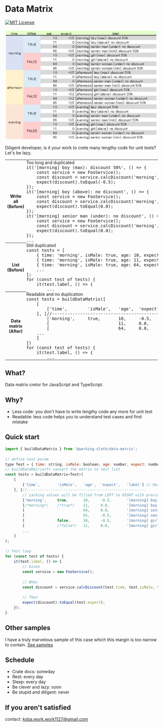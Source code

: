# Data Matrix

[![MIT License](http://img.shields.io/badge/license-MIT-blue.svg?style=flat)](LICENSE)

![DataMatrix](samples/1.quick-start/data-matrix.png)

Diligent developer, is it your work to crete many lengthy code for unit tests?
Let's be lazy.
<table>
    <tr>
        <th>Write all<br>(Before)</th>
        <td style="padding: 0">
            <div>
                Too long and duplicated
<pre style="margin: 0">
it('[morning] boy (max): discount 50%', () => {
    const service = new FooService();
    const discount = service.calcDiscount('morning', true, 10);
    expect(discount).toEqual(-0.5);
});
it('[morning] boy (above): no discount', () => {
    const service = new FooService();
    const discount = service.calcDiscount('morning', true, 11);
    expect(discount).toEqual(0.0);
});
it('[morning] senior man (under): no discount', () => {
    const service = new FooService();
    const discount = service.calcDiscount('morning', true, 64);
    expect(discount).toEqual(0.0);
});
...
</pre>
</div>
        </td>
    </tr>
    <tr>
        <th>List<br>(Before)</th>
        <td style="padding: 0">
            <div>
                Still duplicated
<pre style="margin: 0">
const tests = [
    { time: 'morning', isMale: true, age: 10, expect: -0.5, label: '[morning] boy ...' },
    { time: 'morning', isMale: true, age: 11, expect: 0.0, label: '[morning] boy ...' },
    { time: 'morning', isMale: true, age: 64, expect: 0.0, label: '[morning] senior ...' },
    ...
];
for (const test of tests) {
    it(test.label, () => {
        ...
</pre>
            </div>
        </td>
    </tr>
    <tr>
        <th>Data matrix<br>(After)</th>
        <td style="padding: 0">
            <div>
                Readable and no duplication
<pre style="margin: 0">
const tests = buildDataMatrix([
    [
        ['time',        'isMale',   'age',  'expect',   'label']
    ], [//-------------------------------------------------------
        ['morning',     true,       10,     -0.5,       '[morning] boy ...'],
        [                           11,     0.0,        '[morning] boy ...'],
        [                           64,     0.0,        '[morning] senior ...'],
    ...
    ]
])
for (const test of tests) {
    it(test.label, () => {
        ...
</pre>
            </div>
        </td>
    </tr>
</table>

## What? 
 Data matrix cretor for JavaScript and TypeScript.

## Why? 
- Less code: you don't have to write lengthy code any more for unit test
- Readable: less code helps you to understand test cases and find mistake

## Quick start
```js
import { buildDataMatrix } from '@working-sloth/data-matrix';

// define test param
type Test = { time: string, isMale: boolean; age: number, expect: number, label: string };
// buildDataMatrix<T> convert the matrix to test list
const tests = buildDataMatrix<Test>(
    [
        ['time',        'isMale',   'age',  'expect',   'label'] // Header
    ], [//-------------------------------------------------------
        // Lacking values will be filled from LEFT to RIGHT with previous value
        ['morning',     true,       10,     -0.5,       '[morning] boy (max): discount 50%'],
        [/*morning*/    /*true*/    11,     0.0,        '[morning] boy (above): no discount'],
        [                           64,     0.0,        '[morning] senior man (under): no discount'],
        [                           65,     -0.5,       '[morning] senior man (min): discount 50%'],
        [               false,      10,     -0.5,       '[morning] girl (max): discount 50%'],
        [               /*false*/   11,     0.0,        '[morning] girl (above): no discount'],
        ...
    ]
);

// Test loop
for (const test of tests) {
    it(test.label, () => {
        // Given
        const service = new FooService();

        // When
        const discount = service.calcDiscount(test.time, test.isMale, test.age);

        // Then
        expect(discount).toEqual(test.expect);
    });
}
```

## Other samples
 I have a truly marvelous sample of this case which this margin is too narrow to contain.
 [See samples](samples)

## Schedule
- Crate docs: someday
- Rest: every day
- Sleep: every day
- Be clever and lazy: soon
- Be stupid and diligent: never


## If you aren't satisfied
 contact: koba.work.work1127@gmail.com
